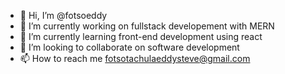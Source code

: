 - 👋 Hi, I’m @fotsoeddy
- 🔭 I’m currently working on fullstack developement with MERN 
- 🌱 I’m currently learning front-end development using react
- 💞️ I’m looking to collaborate on software development 
- 📫 How to reach me fotsotachulaeddysteve@gmail.com

<!---
fotsoeddy/fotsoeddy is a ✨ special ✨ repository because its `README.md` (this file) appears on your GitHub profile.
You can click the Preview link to take a look at your changes.
--->
